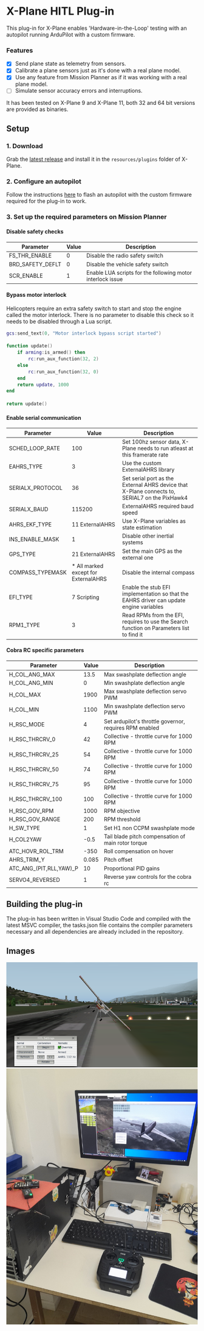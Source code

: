# X-Plane HITL Plug-in

This plug-in for X-Plane enables 'Hardware-in-the-Loop' testing with an autopilot running ArduPilot with a custom firmware.

### Features

- [x] Send plane state as telemetry from sensors.
- [x] Calibrate a plane sensors just as it's done with a real plane model.
- [x] Use any feature from Mission Planner as if it was working with a real plane model.
- [ ] Simulate sensor accuracy errors and interruptions.

It has been tested on X-Plane 9 and X-Plane 11, both 32 and 64 bit versions are provided as binaries.

## Setup

### 1. Download

Grab the [latest release](https://github.com/qgerman2/xplane-HITL/releases) and install it in the ```resources/plugins``` folder of X-Plane.

### 2. Configure an autopilot

Follow the instructions [here](https://github.com/qgerman2/ardupilot-Simulink) to flash an autopilot with the custom firmware required for the plug-in to work.

### 3. Set up the required parameters on Mission Planner

#### Disable safety checks

| Parameter        | Value | Description                                                |
| ---------------- | ----- | ---------------------------------------------------------- |
| FS_THR_ENABLE    | 0     | Disable the radio safety switch                            |
| BRD_SAFETY_DEFLT | 0     | Disable the vehicle safety switch                          |
| SCR_ENABLE       | 1     | Enable LUA scripts for the following motor interlock issue |

#### Bypass motor interlock

Helicopters require an extra safety switch to start and stop the engine called the motor interlock.
There is no parameter to disable this check so it needs to be disabled through a Lua script.

```lua
gcs:send_text(0, "Motor interlock bypass script started")

function update()
    if arming:is_armed() then
        rc:run_aux_function(32, 2)
    else
        rc:run_aux_function(32, 0)
    end
    return update, 1000
end

return update()
```

#### Enable serial communication

| Parameter        | Value                                | Description                                                                                   |
| ---------------- | ------------------------------------ | --------------------------------------------------------------------------------------------- |
| SCHED_LOOP_RATE  | 100                                  | Set 100hz sensor data, X-Plane needs to run atleast at this framerate rate                    |
| EAHRS_TYPE       | 3                                    | Use the custom ExternalAHRS library                                                           |
| SERIALX_PROTOCOL | 36                                   | Set serial port as the External AHRS device that X-Plane connects to, SERIAL7 on the PixHawk4 |
| SERIALX_BAUD     | 115200                               | ExternalAHRS required baud speed                                                              |
| AHRS_EKF_TYPE    | 11 ExternalAHRS                      | Use X-Plane variables as state estimation                                                     |
| INS_ENABLE_MASK  | 1                                    | Disable other inertial systems                                                                |
| GPS_TYPE         | 21 ExternalAHRS                      | Set the main GPS as the external one                                                          |
| COMPASS_TYPEMASK | * All marked except for ExternalAHRS | Disable the internal compass                                                                  |
| EFI_TYPE         | 7 Scripting                          | Enable the stub EFI implementation so that the EAHRS driver can update engine variables       |
| RPM1_TYPE        | 3                                    | Read RPMs from the EFI, requires to use the Search function on Parameters list to find it     |

#### Cobra RC specific parameters

| Parameter               | Value | Description                                             |
| ----------------------- | ----- | ------------------------------------------------------- |
| H_COL_ANG_MAX           | 13.5  | Max swashplate deflection angle                         |
| H_COL_ANG_MIN           | 0     | Min swashplate deflection angle                         |
| H_COL_MAX               | 1900  | Max swashplate deflection servo PWM                     |
| H_COL_MIN               | 1100  | Min swashplate deflection servo PWM                     |
| H_RSC_MODE              | 4     | Set ardupilot's throttle governor, requires RPM enabled |
| H_RSC_THRCRV_0          | 42    | Collective - throttle curve for 1000 RPM                |
| H_RSC_THRCRV_25         | 54    | Collective - throttle curve for 1000 RPM                |
| H_RSC_THRCRV_50         | 74    | Collective - throttle curve for 1000 RPM                |
| H_RSC_THRCRV_75         | 95    | Collective - throttle curve for 1000 RPM                |
| H_RSC_THRCRV_100        | 100   | Collective - throttle curve for 1000 RPM                |
| H_RSC_GOV_RPM           | 1000  | RPM objective                                           |
| H_RSC_GOV_RANGE         | 200   | RPM threshold                                           |
| H_SW_TYPE               | 1     | Set H1 non CCPM swashplate mode                         |
| H_COL2YAW               | -0.5  | Tail blade pitch compensation of main rotor torque      |
| ATC_HOVR_ROL_TRM        | -350  | Roll compensation on hover                              |
| AHRS_TRIM_Y             | 0.085 | Pitch offset                                            |
| ATC_ANG_(PIT,RLL,YAW)_P | 10    | Proportional PID gains                                  |
| SERVO4_REVERSED         | 1     | Reverse yaw controls for the cobra rc                   |

## Building the plug-in

The plug-in has been written in Visual Studio Code and compiled with the latest MSVC compiler, the tasks.json file contains the compiler parameters necessary and all dependencies are already included in the repository.

## Images

![RC Plane in X-Plane 9](setup-instructions/xplane-rc.png)
![Desk setup with RC controller](setup-instructions/setup.jpeg)
